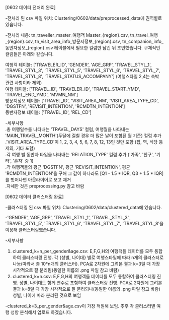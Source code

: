 [0602 데이터 전처리 완료]

-전처리 된 csv 파일 위치: Clustering/0602/data/preprocessed_data에 권역별로 있습니다.

-전처리 내용: tn_traveller_master_여행객 Master_{region}.csv, tn_travel_여행_{region}.csv, tn_visit_area_info_방문지정보_{region}.csv, tn_companion_info_동반자정보_{region}.csv 테이블에서 필요한 컬럼만 남긴 뒤 조인했습니다. 구체적인 컬럼들은 아래와 같습니다.<br />

여행객 테이블: ['TRAVELER_ID', 'GENDER', 'AGE_GRP', 'TRAVEL_STYL_1', 'TRAVEL_STYL_3', 'TRAVEL_STYL_5', 'TRAVEL_STYL_6', 'TRAVEL_STYL_7', 'TRAVEL_STYL_8', 'TRAVEL_STATUS_ACCOMPANY'] (여행스타일 2,4는 숙박 관련 사항이라 제외)<br />
여행 테이블: ['TRAVEL_ID', 'TRAVELER_ID', 'TRAVEL_START_YMD', 'TRAVEL_END_YMD', 'MVMN_NM']<br />
방문지정보 테이블: ['TRAVEL_ID', 'VISIT_AREA_NM', 'VISIT_AREA_TYPE_CD', 'DGSTFN', 'REVISIT_INTENTION', 'RCMDTN_INTENTION']<br />
동반자정보 테이블: ['TRAVEL_ID', 'REL_CD']<br />

-세부사항<br />
.총 여행일수를 나타내는 'TRAVEL_DAYS' 컬럼, 여행월을 나타내는 'MAIN_TRAVEL_MONTH'(두달에 걸칠 경우 더 많은 날이 포함된 월 기준) 컬럼 추가<br />
.'VISIT_AREA_TYPE_CD'이 1, 2, 3, 4, 5, 6, 7, 8, 12, 13인 것만 포함 (집, 역, 식당 등 제외, 기타 포함)<br />
.각 여행 별 동반자 타입을 나타내는 'RELATION_TYPE' 컬럼 추가 ('가족', '친구', '기타', '혼자' 중 1)<br />
.각 여행객들의 평균 'DGSTFN', 평균 'REVISIT_INTENTION', 평균 'RCMDTN_INTENTION'을 구해 그 값이 하나라도 [Q1 - 1.5 * IQR, Q3 + 1.5 * IQR]를 벗어나면 아웃라이어로 보고 제거<br />
.자세한 것은 preprocessing.py 참고 바람

[0602 데이터 클러스터링 완료]

-클러스터링 된 csv 파일 위치: Clustering/0602/data/clustered_data에 있습니다.

-'GENDER', 'AGE_GRP', 'TRAVEL_STYL_1', 'TRAVEL_STYL_3', 'TRAVEL_STYL_5', 'TRAVEL_STYL_6', 'TRAVEL_STYL_7', 'TRAVEL_STYL_8'을 이용해 클러스터링했습니다.

-세부사항<br />
1. clustered_k=n_per_gender&age.csv: E,F,G,H의 여행객들 데이터를 모두 통합하여 클러스터링 진행. 각 {성별, 나이대} 별로 여행스타일에 따라 n개의 클러스터로 나눔(따라서 총 10*n개의 클러스터). PCA로 2차원에 그려본 결과 k=3일 때 가장 시각적으로 잘 분리됨(동일한 이름의 .png 파일 참고 바람) <br />
2. clustered_k=n.csv: E,F,G,H의 여행객들 데이터를 모두 통합하여 클러스터링 진행. 성별, 나이대도 함께 변수로 포함하여 클러스터링 진행. PCA로 2차원에 그려본 결과 k=8일 때 가장 시각적으로 잘 분리되나(동일한 이름의 .png 파일 참고 바람) 성별, 나이에 따라 분리된 것으로 보임<br />

-clustered_k=3_per_gender&age.csv이 가장 적절해 보임. 추후 각 클러스터별 여행 성향 분석해서 업로드 하겠습니다.